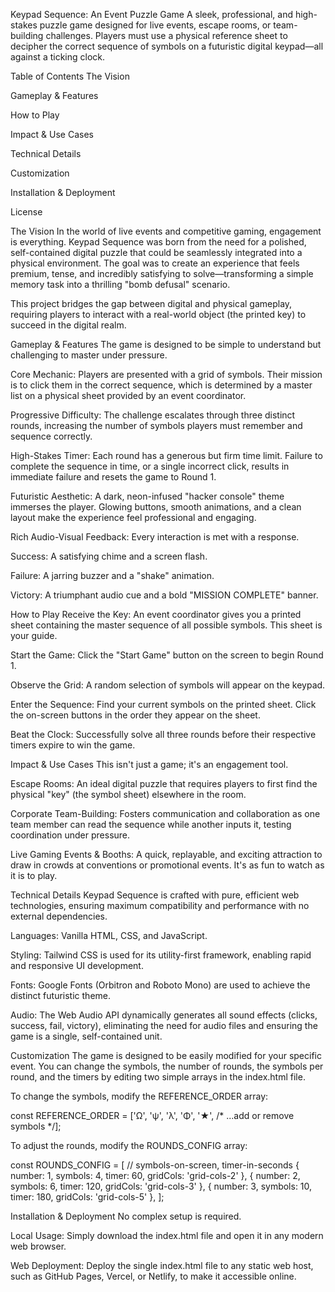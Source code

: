 Keypad Sequence: An Event Puzzle Game
A sleek, professional, and high-stakes puzzle game designed for live events, escape rooms, or team-building challenges. Players must use a physical reference sheet to decipher the correct sequence of symbols on a futuristic digital keypad—all against a ticking clock.

Table of Contents
The Vision

Gameplay & Features

How to Play

Impact & Use Cases

Technical Details

Customization

Installation & Deployment

License

The Vision
In the world of live events and competitive gaming, engagement is everything. Keypad Sequence was born from the need for a polished, self-contained digital puzzle that could be seamlessly integrated into a physical environment. The goal was to create an experience that feels premium, tense, and incredibly satisfying to solve—transforming a simple memory task into a thrilling "bomb defusal" scenario.

This project bridges the gap between digital and physical gameplay, requiring players to interact with a real-world object (the printed key) to succeed in the digital realm.

Gameplay & Features
The game is designed to be simple to understand but challenging to master under pressure.

Core Mechanic: Players are presented with a grid of symbols. Their mission is to click them in the correct sequence, which is determined by a master list on a physical sheet provided by an event coordinator.

Progressive Difficulty: The challenge escalates through three distinct rounds, increasing the number of symbols players must remember and sequence correctly.

High-Stakes Timer: Each round has a generous but firm time limit. Failure to complete the sequence in time, or a single incorrect click, results in immediate failure and resets the game to Round 1.

Futuristic Aesthetic: A dark, neon-infused "hacker console" theme immerses the player. Glowing buttons, smooth animations, and a clean layout make the experience feel professional and engaging.

Rich Audio-Visual Feedback: Every interaction is met with a response.

Success: A satisfying chime and a screen flash.

Failure: A jarring buzzer and a "shake" animation.

Victory: A triumphant audio cue and a bold "MISSION COMPLETE" banner.

How to Play
Receive the Key: An event coordinator gives you a printed sheet containing the master sequence of all possible symbols. This sheet is your guide.

Start the Game: Click the "Start Game" button on the screen to begin Round 1.

Observe the Grid: A random selection of symbols will appear on the keypad.

Enter the Sequence: Find your current symbols on the printed sheet. Click the on-screen buttons in the order they appear on the sheet.

Beat the Clock: Successfully solve all three rounds before their respective timers expire to win the game.

Impact & Use Cases
This isn't just a game; it's an engagement tool.

Escape Rooms: An ideal digital puzzle that requires players to first find the physical "key" (the symbol sheet) elsewhere in the room.

Corporate Team-Building: Fosters communication and collaboration as one team member can read the sequence while another inputs it, testing coordination under pressure.

Live Gaming Events & Booths: A quick, replayable, and exciting attraction to draw in crowds at conventions or promotional events. It's as fun to watch as it is to play.

Technical Details
Keypad Sequence is crafted with pure, efficient web technologies, ensuring maximum compatibility and performance with no external dependencies.

Languages: Vanilla HTML, CSS, and JavaScript.

Styling: Tailwind CSS is used for its utility-first framework, enabling rapid and responsive UI development.

Fonts: Google Fonts (Orbitron and Roboto Mono) are used to achieve the distinct futuristic theme.

Audio: The Web Audio API dynamically generates all sound effects (clicks, success, fail, victory), eliminating the need for audio files and ensuring the game is a single, self-contained unit.

Customization
The game is designed to be easily modified for your specific event. You can change the symbols, the number of rounds, the symbols per round, and the timers by editing two simple arrays in the index.html file.

To change the symbols, modify the REFERENCE_ORDER array:

const REFERENCE_ORDER = ['Ω', 'ψ', 'λ', 'Φ', '★', /* ...add or remove symbols */];

To adjust the rounds, modify the ROUNDS_CONFIG array:

const ROUNDS_CONFIG = [
    //          symbols-on-screen, timer-in-seconds
    { number: 1, symbols: 4, timer: 60, gridCols: 'grid-cols-2' },
    { number: 2, symbols: 6, timer: 120, gridCols: 'grid-cols-3' },
    { number: 3, symbols: 10, timer: 180, gridCols: 'grid-cols-5' },
];

Installation & Deployment
No complex setup is required.

Local Usage: Simply download the index.html file and open it in any modern web browser.

Web Deployment: Deploy the single index.html file to any static web host, such as GitHub Pages, Vercel, or Netlify, to make it accessible online.
